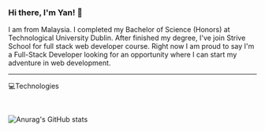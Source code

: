 ### Hi there, I'm Yan! 👋

<p>
  I am from Malaysia. I completed my Bachelor of Science (Honors) at Technological University Dublin. After finished my degree, I've join Strive School for full stack web developer course. Right now I am proud to say I'm a Full-Stack Developer looking for an opportunity where I can start my adventure in web development.
</p>

---

💻Technologies
<br>

<img src="https://img.shields.io/badge/Mongo-grey?logo=mongo" alt=""/>
<img src="https://img.shields.io/badge/React-grey?logo=react" alt=""/>
  

![Anurag's GitHub stats](https://github-readme-stats.vercel.app/api?username=yanxun95&theme=dark&show_icons=true&hide=stars,issues)
